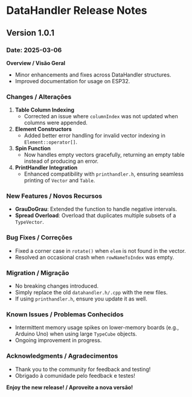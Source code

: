 # DataHandler Release Notes

## Version 1.0.1

### Date: 2025-03-06

**Overview / Visão Geral**
- Minor enhancements and fixes across DataHandler structures.
- Improved documentation for usage on ESP32.

### Changes / Alterações
1. **Table Column Indexing**
   - Corrected an issue where `columnIndex` was not updated when columns were appended.
2. **Element Constructors**
   - Added better error handling for invalid vector indexing in `Element::operator[]`.
3. **Spin Function**
   - Now handles empty vectors gracefully, returning an empty table instead of producing an error.
4. **PrintHandler Integration**
   - Enhanced compatibility with `printhandler.h`, ensuring seamless printing of `Vector` and `Table`.

### New Features / Novos Recursos
- **GrauDoGrau**: Extended the function to handle negative intervals.
- **Spread Overload**: Overload that duplicates multiple subsets of a `TypeVector`.

### Bug Fixes / Correções
- Fixed a corner case in `rotate()` when `elem` is not found in the vector.
- Resolved an occasional crash when `rowNameToIndex` was empty.

### Migration / Migração
- No breaking changes introduced.
- Simply replace the old `datahandler.h/.cpp` with the new files.
- If using `printhandler.h`, ensure you update it as well.

### Known Issues / Problemas Conhecidos
- Intermittent memory usage spikes on lower-memory boards (e.g., Arduino Uno) when using large `TypeCube` objects.
- Ongoing improvement in progress.

### Acknowledgments / Agradecimentos
- Thank you to the community for feedback and testing!
- Obrigado à comunidade pelo feedback e testes!

**Enjoy the new release! / Aproveite a nova versão!**